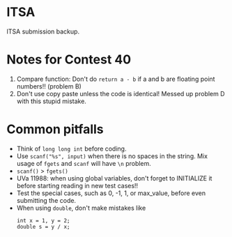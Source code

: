 # ITSA

ITSA submission backup.

# Notes for Contest 40

1. Compare function: Don't do ```return a - b``` if a and b are floating point numbers!! (problem B)
2. Don't use copy paste unless the code is identical! Messed up problem D with this
stupid mistake.

# Common pitfalls

* Think of `long long int` before coding.
* Use `scanf("%s", input)` when there is no spaces in the string. Mix usage of `fgets` and `scanf` will have `\n` problem.
* `scanf()` > `fgets()`
* UVa 11988: when using global variables, don't forget to INITIALIZE it before starting reading in new test cases!!
* Test the special cases, such as 0, -1, 1, or max_value, before even submitting the code.
* When using `double`, don't make mistakes like
  ```
  int x = 1, y = 2;
  double s = y / x;
  ```
